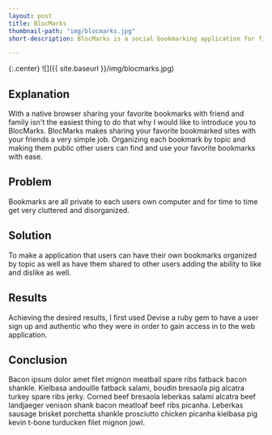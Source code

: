 ```yaml
---
layout: post
title: BlocMarks
thumbnail-path: "img/blocmarks.jpg"
short-description: BlocMarks is a social bookmarking application for finding and sharing your favorite URLs with your friends online.

---
```


{:.center}
![]({{ site.baseurl }}/img/blocmarks.jpg)

## Explanation

With a native browser sharing your favorite bookmarks with friend and family isn't the easiest thing to do that why I would like to introduce you to BlocMarks. BlocMarks makes sharing your favorite bookmarked sites with your friends a very simple job. Organizing each bookmark by topic and making them public other users can find and use your favorite bookmarks with ease.

## Problem

Bookmarks are all private to each users own computer and for time to time get very cluttered and disorganized.

## Solution

To make a application that users can have their own bookmarks organized by topic as well as have them shared to other users adding the ability to like and dislike as well.

## Results

Achieving the desired results, I first used Devise a ruby gem to have a user sign up and authentic who they were in order to gain access in to the web application.

## Conclusion

Bacon ipsum dolor amet filet mignon meatball spare ribs fatback bacon shankle. Kielbasa andouille fatback salami, boudin bresaola pig alcatra turkey spare ribs jerky. Corned beef bresaola leberkas salami alcatra beef landjaeger venison shank bacon meatloaf beef ribs picanha. Leberkas sausage brisket porchetta shankle prosciutto chicken picanha kielbasa pig kevin t-bone turducken filet mignon jowl.
